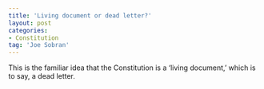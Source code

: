 ```yaml
---
title: 'Living document or dead letter?'
layout: post
categories:
- Constitution
tag: 'Joe Sobran'
---
```


This is the familiar idea that the Constitution is a ‘living document,’ which is to say, a dead letter.